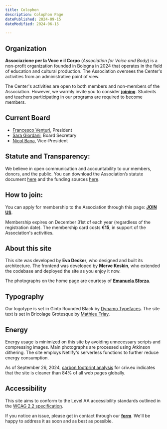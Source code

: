 ```yaml
---
title: Colophon
description: Colophon Page
datePublished: 2024-09-15
dateModified: 2024-06-15

---
```

    

## Organization

**Associazione per la Voce e il Corpo** (*Association for Voice and Body*) is a non-profit organization founded in Bologna in 2024 that operates in the field of education and cultural production. The Association oversees the Center's activities from an administrative point of view.

The Center's activities are open to both members and non-members of the Association. However, we warmly invite you to consider [**joining**](/join). Students and teachers participating in our programs are required to become members.

## Current Board
- [Francesco Venturi](/people#francesco-venturi), President
- [Sara Giordani](/people#sara-giordani), Board Secretary
- [Nicol Bana](/people#nicol-bana), Vice-President

## Statute and Transparency:

We believe in open communication and accountability to our members, donors, and the public. You can download the Association’s statute document [here](#) and the funding sources [here](#).

## How to join:

You can apply for membership to the Association through this page: [**JOIN US**](/join).

Membership expires on December 31st of each year (regardless of the registration date). The membership card costs **€15**, in support of the Association's activities.

## About this site

This site was developed by **Eva Decker**, who designed and built its architecture. The frontend was developed by **Merve Keskin**, who extended the codebase and deployed the site as you enjoy it now.

The photographs on the home page are courtesy of [**Emanuela Sforza**](/people#emanuela-sforza).

## Typography

Our logotype is set in Ginto Rounded Black by [Dynamo Typefaces](https://abcdinamo.com). The site text is set in Bricolage Grotesque by [Mathieu Triay](https://fonts.google.com/?query=Mathieu+Triay).

## Energy

Energy usage is minimized on this site by avoiding unnecessary scripts and compressing images. Main photographs are processed using Atkinson dithering. The site employs Netlify's serverless functions to further reduce energy consumption.

As of September 26, 2024, [carbon footprint analysis](https://www.websitecarbon.com/website/criv-eu/) for criv.eu indicates that the site is cleaner than 84% of all web pages globally.  

## Accessibility

This site aims to conform to the Level AA accessibility standards outlined in the [WCAG 2.2 specification](https://www.w3.org/TR/WCAG22/).

If you notice an issue, please get in contact through our [**form**](/contact). We'll be happy to address it as soon and as best as possible.


